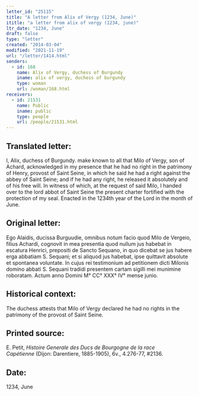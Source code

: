 ```yaml
---
letter_id: "25115"
title: "A letter from Alix of Vergy (1234, June)"
ititle: "a letter from alix of vergy (1234, june)"
ltr_date: "1234, June"
draft: false
type: "letter"
created: "2014-03-04"
modified: "2021-11-19"
url: "/letter/1414.html"
senders:
  - id: 168
    name: Alix of Vergy, duchess of Burgundy
    iname: alix of vergy, duchess of burgundy
    type: woman
    url: /woman/168.html
receivers:
  - id: 21531
    name: Public
    iname: public
    type: people
    url: /people/21531.html
---
```

<h2> Translated letter:</h2>I, Alix, duchess of Burgundy. make known to all that Milo of Vergy, son of Achard, acknowledged in my presence that he had no right in the patrimony of Henry, provost of Saint Seine, in which he said he had a right against the abbey of Saint Seine; and if he had any right, he released it absolutely and of his free will.  In witness of which, at the request of said Milo, I handed over to the lord abbot of Saint Seine the present charter fortified with the protection of my seal.  Enacted in the 1234th year of the Lord in the month of June.
<h2 class="mt-4"> Original letter:</h2>Ego Alaidis, ducissa Burguudie, omnibus notum facio quod Milo de Vergeio, filius Achardi, cognovit in mea presentia quod nullum jus habebat in escatura Henrici, prepositi de Sancto Sequano, in quo dicebat se jus habere erga abbatiam S. Sequani; et si aliquod jus habebat, ipse quittavit absolute et spontanea voluntate.  In cujus rei testimonium ad petitionem dicti Milonis domino abbati S. Sequani tradidi presentem cartam sigilli mei munimine roboratam. Actum anno Domini M° CC° XXX° IV° mense junio.



<h2 class="mt-4"> Historical context:</h2>The duchess attests that Milo of Vergy declared he had no rights in the patrimony of the provost of Saint Seine.
<h2 class="mt-4"> Printed source:</h2><p>E. Petit, <em>Histoire Generale des Ducs de Bourgogne&nbsp;</em><i>de la race Capétienne&nbsp;</i>(Dijon: Darentiere, 1885-1905), 6v., 4.276-77, #2136.</p><h2 class="mt-4"> Date:</h2>1234, June